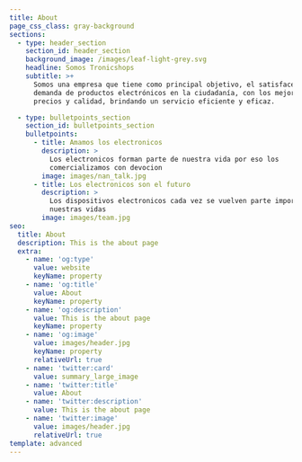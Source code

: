 ```yaml
---
title: About
page_css_class: gray-background
sections:
  - type: header_section
    section_id: header_section
    background_image: /images/leaf-light-grey.svg
    headline: Somos Tronicshops
    subtitle: >+
      Somos una empresa que tiene como principal objetivo, el satisfacer la
      demanda de productos electrónicos en la ciudadanía, con los mejores
      precios y calidad, brindando un servicio eficiente y eficaz.

  - type: bulletpoints_section
    section_id: bulletpoints_section
    bulletpoints:
      - title: Amamos los electronicos
        description: >
          Los electronicos forman parte de nuestra vida por eso los
          comercializamos con devocion 
        image: images/nan_talk.jpg
      - title: Los electronicos son el futuro
        description: >
          Los dispositivos electronicos cada vez se vuelven parte importante de
          nuestras vidas
        image: images/team.jpg
seo:
  title: About
  description: This is the about page
  extra:
    - name: 'og:type'
      value: website
      keyName: property
    - name: 'og:title'
      value: About
      keyName: property
    - name: 'og:description'
      value: This is the about page
      keyName: property
    - name: 'og:image'
      value: images/header.jpg
      keyName: property
      relativeUrl: true
    - name: 'twitter:card'
      value: summary_large_image
    - name: 'twitter:title'
      value: About
    - name: 'twitter:description'
      value: This is the about page
    - name: 'twitter:image'
      value: images/header.jpg
      relativeUrl: true
template: advanced
---
```

